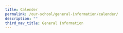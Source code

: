 ```yaml
---
title: Calender
permalink: /our-school/general-information/calender/
description: ""
third_nav_title: General Information
---
```


